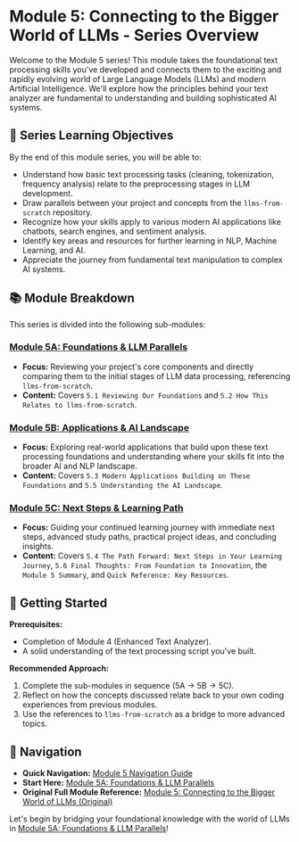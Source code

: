 # Module 5: Connecting to the Bigger World of LLMs - Series Overview

Welcome to the Module 5 series! This module takes the foundational text processing skills you've developed and connects them to the exciting and rapidly evolving world of Large Language Models (LLMs) and modern Artificial Intelligence. We'll explore how the principles behind your text analyzer are fundamental to understanding and building sophisticated AI systems.

## 🎯 Series Learning Objectives

By the end of this module series, you will be able to:

- Understand how basic text processing tasks (cleaning, tokenization, frequency analysis) relate to the preprocessing stages in LLM development.
- Draw parallels between your project and concepts from the `llms-from-scratch` repository.
- Recognize how your skills apply to various modern AI applications like chatbots, search engines, and sentiment analysis.
- Identify key areas and resources for further learning in NLP, Machine Learning, and AI.
- Appreciate the journey from fundamental text manipulation to complex AI systems.

## 📚 Module Breakdown

This series is divided into the following sub-modules:

### [Module 5A: Foundations & LLM Parallels](module5A-foundations-llm-parallels.md)
- **Focus:** Reviewing your project's core components and directly comparing them to the initial stages of LLM data processing, referencing `llms-from-scratch`.
- **Content:** Covers `5.1 Reviewing Our Foundations` and `5.2 How This Relates to llms-from-scratch`.

### [Module 5B: Applications & AI Landscape](module5B-applications-ai-landscape.md)
- **Focus:** Exploring real-world applications that build upon these text processing foundations and understanding where your skills fit into the broader AI and NLP landscape.
- **Content:** Covers `5.3 Modern Applications Building on These Foundations` and `5.5 Understanding the AI Landscape`.

### [Module 5C: Next Steps & Learning Path](module5C-next-steps-learning-path.md)
- **Focus:** Guiding your continued learning journey with immediate next steps, advanced study paths, practical project ideas, and concluding insights.
- **Content:** Covers `5.4 The Path Forward: Next Steps in Your Learning Journey`, `5.6 Final Thoughts: From Foundation to Innovation`, the `Module 5 Summary`, and `Quick Reference: Key Resources`.

## 🚀 Getting Started

**Prerequisites:**
- Completion of Module 4 (Enhanced Text Analyzer).
- A solid understanding of the text processing script you've built.

**Recommended Approach:**
1. Complete the sub-modules in sequence (5A → 5B → 5C).
2. Reflect on how the concepts discussed relate back to your own coding experiences from previous modules.
3. Use the references to `llms-from-scratch` as a bridge to more advanced topics.

## 📖 Navigation
- **Quick Navigation:** [Module 5 Navigation Guide](module5-navigation.md)
- **Start Here:** [Module 5A: Foundations & LLM Parallels](module5A-foundations-llm-parallels.md)
- **Original Full Module Reference:** [Module 5: Connecting to the Bigger World of LLMs (Original)](module5-llm-connections.md)

Let's begin by bridging your foundational knowledge with the world of LLMs in [Module 5A: Foundations & LLM Parallels](module5A-foundations-llm-parallels.md)!
